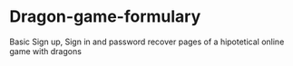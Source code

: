 # Dragon-game-formulary
Basic Sign up, Sign in and password recover pages of a hipotetical online game with dragons
